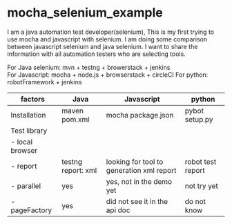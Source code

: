 # mocha_selenium_example    
I am a java automation test developer(selenium), 
This is my first trying to use mocha and javascript with selenium. 
I am doing some comparison between javascript selenium and java selenium.
I want to share the information with all automation testers who are selecting tools.

For Java selenium: mvn + testng + browerstack + jenkins   
For Javascript: mocha + node.js + browserstack + circleCI
For python: robotFramework + jenkins 

| factors         |        Java   |    Javascript |        python |    
| -------------   |-------------  | ------------- | ------------- |    
| Installation    | maven pom.xml | mocha package.json  | pybot setup.py |    
| Test library    |               |                     |                |    
| - local browser |               |                     |                |    
| - report        | testng report: xml |  looking for tool to generation xml report  | robot test report  |    
| - parallel      | yes           |  yes, not in the demo yet  |  not try yet |    
| - pageFactory   | yes           | did not see it in the api doc | do not know |    





